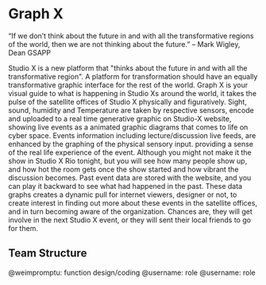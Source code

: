 # Graph X 

“If we don’t think about the future in and with all the transformative regions of the world, then we are not thinking about the future.”
– Mark Wigley, Dean GSAPP

Studio X is a new platform that "thinks about the future in and with all the transformative region". A platform for transformation should have an equally transformative graphic interface for the rest of the world.
Graph X is your visual guide to what is happening in Studio Xs around the world, it takes the pulse of the satellite offices of Studio X physically and figuratively. Sight, sound, humidity and Temperature are taken by respective sensors, encode and uploaded to a real time generative graphic on Studio-X website, showing live events as a animated graphic diagrams that comes to life on cyber space. Events information including lecture/discussion live feeds, are enhanced by the graphing of the physical sensory input. providing a sense of the real life experience of the event. Although you might not make it the show in Studio X Rio tonight, but you will see how many people show up, and how hot the room gets once the show started and how vibrant the discussion becomes. Past event data are stored with the website, and you can play it backward to see what had happened in the past. 
These data graphs creates a dynamic pull for internet viewers, designer or not, to create interest in finding out more about these events in the satellite offices, and in turn becoming aware of the organization. Chances are, they will get involve in the next Studio X event, or they will sent their local friends to go for them. 


## Team Structure

@weimpromptu: function design/coding 
@username: role
@username: role
